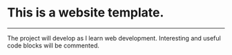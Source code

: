 # This is a website template.
___
The project will develop as I learn web development.
Interesting and useful code blocks will be commented.